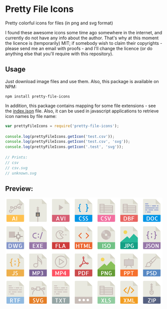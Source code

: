 # Pretty File Icons

Pretty colorful icons for files (in png and svg format)

I found these awesome icons some time ago somewhere in the internet, and 
currently do not have any info about the author. That's why at this moment 
the licence is (temporarily) MIT; if somebody wish to claim their copyrights -
please send me an email with proofs - and I'll change the licence (or do
anything else that you'll require with this repository).
 
## Usage
 
Just download image files and use them. Also, this package is available on NPM:
```
npm install pretty-file-icons
```
 
In addition, this package contains mapping for some file extensions - see the
[index.json](index.json) file. Also, it can be used in javascript applications 
to retrieve icon names by file name:
```javascript
var prettyFileIcons = require('pretty-file-icons');

console.log(prettyFileIcons.getIcon('test.csv'));
console.log(prettyFileIcons.getIcon('test.csv', 'svg'));
console.log(prettyFileIcons.getIcon('.test', 'svg'));

// Prints:
// csv
// csv.svg
// unknown.svg
```
  
## Preview:
  
![Preview](preview.png)  
